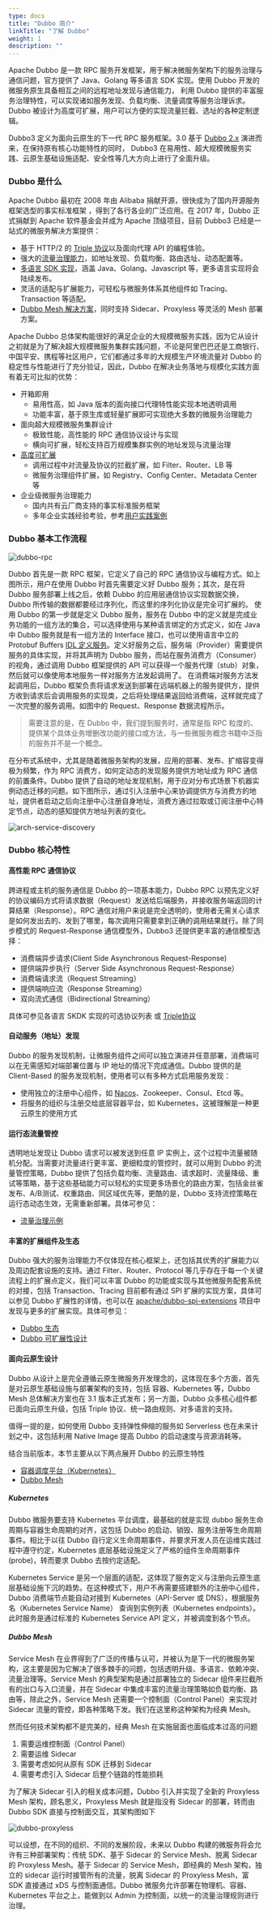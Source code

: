 ```yaml
---
type: docs
title: "Dubbo 简介"
linkTitle: "了解 Dubbo"
weight: 1
description: ""
---
```


Apache Dubbo 是一款 RPC 服务开发框架，用于解决微服务架构下的服务治理与通信问题，官方提供了 Java、Golang 等多语言 SDK 实现。使用 Dubbo 开发的微服务原生具备相互之间的远程地址发现与通信能力，
利用 Dubbo 提供的丰富服务治理特性，可以实现诸如服务发现、负载均衡、流量调度等服务治理诉求。Dubbo 被设计为高度可扩展，用户可以方便的实现流量拦截、选址的各种定制逻辑。

Dubbo3 定义为面向云原生的下一代 RPC 服务框架。3.0 基于 [Dubbo 2.x](../../docsv2.7) 演进而来，在保持原有核心功能特性的同时， Dubbo3 在易用性、超大规模微服务实践、云原生基础设施适配、安全性等几大方向上进行了全面升级。

### Dubbo 是什么

Apache Dubbo 最初在 2008 年由 Alibaba 捐献开源，很快成为了国内开源服务框架选型的事实标准框架    ，得到了各行各业的广泛应用。在 2017 年，Dubbo 正式捐献到 Apache 软件基金会并成为 Apache 顶级项目，目前 Dubbo3 已经是一站式的微服务解决方案提供：
* 基于 HTTP/2 的 [Triple 协议](../../whatsnew/triple)以及面向代理 API 的编程体验。
* 强大的[流量治理能力](../../tasks/traffic-management)，如地址发现、负载均衡、路由选址、动态配置等。
* [多语言 SDK 实现](../../mannual/)，涵盖 Java、Golang、Javascript 等，更多语言实现将会陆续发布。
* 灵活的适配与扩展能力，可轻松与微服务体系其他组件如 Tracing、Transaction 等适配。
* [Dubbo Mesh 解决方案](../../whatsnew/mesh)，同时支持 Sidecar、Proxyless 等灵活的 Mesh 部署方案。

Apache Dubbo 总体架构能很好的满足企业的大规模微服务实践，因为它从设计之初就是为了解决超大规模微服务集群实践问题，不论是阿里巴巴还是工商银行、中国平安、携程等社区用户，它们都通过多年的大规模生产环境流量对 Dubbo 的稳定性与性能进行了充分验证，因此，Dubbo 在解决业务落地与规模化实践方面有着无可比拟的优势：
* 开箱即用
    * 易用性高，如 Java 版本的面向接口代理特性能实现本地透明调用
    * 功能丰富，基于原生库或轻量扩展即可实现绝大多数的微服务治理能力
* 面向超大规模微服务集群设计
    * 极致性能，高性能的 RPC 通信协议设计与实现
    * 横向可扩展，轻松支持百万规模集群实例的地址发现与流量治理
* [高度可扩展](../extensibility)
  * 调用过程中对流量及协议的拦截扩展，如 Filter、Router、LB 等
  * 微服务治理组件扩展，如 Registry、Config Center、Metadata Center 等
* 企业级微服务治理能力
    * 国内共有云厂商支持的事实标准服务框架
    * 多年企业实践经验考验，参考[用户实践案例](../../../users)
    
### Dubbo 基本工作流程

![dubbo-rpc](/imgs/v3/concepts/rpc.png)

Dubbo 首先是一款 RPC 框架，它定义了自己的 RPC 通信协议与编程方式。如上图所示，用户在使用 Dubbo 时首先需要定义好 Dubbo 服务；其次，是在将 Dubbo 服务部署上线之后，依赖 Dubbo 的应用层通信协议实现数据交换，Dubbo 所传输的数据都要经过序列化，而这里的序列化协议是完全可扩展的。
使用 Dubbo 的第一步就是定义 Dubbo 服务，服务在 Dubbo 中的定义就是完成业务功能的一组方法的集合，可以选择使用与某种语言绑定的方式定义，如在 Java 中 Dubbo 服务就是有一组方法的 Interface 接口，也可以使用语言中立的 Protobuf Buffers  [IDL 定义服务](../../tasks/idl)。定义好服务之后，服务端（Provider）需要提供服务的具体实现，并将其声明为 Dubbo 服务，而站在服务消费方（Consumer）的视角，通过调用 Dubbo 框架提供的 API 可以获得一个服务代理（stub）对象，然后就可以像使用本地服务一样对服务方法发起调用了。
在消费端对服务方法发起调用后，Dubbo 框架负责将请求发送到部署在远端机器上的服务提供方，提供方收到请求后会调用服务的实现类，之后将处理结果返回给消费端，这样就完成了一次完整的服务调用。如图中的 Request、Response 数据流程所示。
>需要注意的是，在 Dubbo 中，我们提到服务时，通常是指 RPC 粒度的、提供某个具体业务增删改功能的接口或方法，与一些微服务概念书籍中泛指的服务并不是一个概念。

在分布式系统中，尤其是随着微服务架构的发展，应用的部署、发布、扩缩容变得极为频繁，作为 RPC 消费方，如何定动态的发现服务提供方地址成为 RPC 通信的前置条件。Dubbo 提供了自动的地址发现机制，用于应对分布式场景下机器实例动态迁移的问题。如下图所示，通过引入注册中心来协调提供方与消费方的地址，提供者启动之后向注册中心注册自身地址，消费方通过拉取或订阅注册中心特定节点，动态的感知提供方地址列表的变化。

![arch-service-discovery](/imgs/architecture.png)

### Dubbo 核心特性

#### 高性能 RPC 通信协议
跨进程或主机的服务通信是 Dubbo 的一项基本能力，Dubbo RPC 以预先定义好的协议编码方式将请求数据（Request）发送给后端服务，并接收服务端返回的计算结果（Response）。RPC 通信对用户来说是完全透明的，使用者无需关心请求是如何发出去的、发到了哪里，每次调用只需要拿到正确的调用结果就行。除了同步模式的 Request-Response 通信模型外，Dubbo3 还提供更丰富的通信模型选择：
* 消费端异步请求(Client Side Asynchronous Request-Response)
* 提供端异步执行（Server Side Asynchronous Request-Response）
* 消费端请求流（Request Streaming）
* 提供端响应流（Response Streaming）
* 双向流式通信（Bidirectional Streaming）

具体可参见各语言 SKDK 实现的可选协议列表 或 [Triple协议](../../whatsnew/triple)

#### 自动服务（地址）发现
Dubbo 的服务发现机制，让微服务组件之间可以独立演进并任意部署，消费端可以在无需感知对端部署位置与 IP 地址的情况下完成通信。Dubbo 提供的是 Client-Based 的服务发现机制，使用者可以有多种方式启用服务发现：
* 使用独立的注册中心组件，如 [Nacos](https://nacos.io/)、Zookeeper、Consul、Etcd 等。
* 将服务的组织与注册交给底层容器平台，如 Kubernetes，这被理解是一种更云原生的使用方式

#### 运行态流量管控
透明地址发现让 Dubbo 请求可以被发送到任意 IP 实例上，这个过程中流量被随机分配。当需要对流量进行更丰富、更细粒度的管控时，就可以用到 Dubbo 的流量管控策略，Dubbo 提供了包括负载均衡、流量路由、请求超时、流量降级、重试等策略，基于这些基础能力可以轻松的实现更多场景化的路由方案，包括金丝雀发布、A/B测试、权重路由、同区域优先等，更酷的是，Dubbo 支持流控策略在运行态动态生效，无需重新部署。具体可参见：
* [流量治理示例](../../tasks/traffic-management)

#### 丰富的扩展组件及生态
Dubbo 强大的服务治理能力不仅体现在核心框架上，还包括其优秀的扩展能力以及周边配套设施的支持。通过 Filter、Router、Protocol 等几乎存在于每一个关键流程上的扩展点定义，我们可以丰富 Dubbo 的功能或实现与其他微服务配套系统的对接，包括 Transaction、Tracing 目前都有通过 SPI 扩展的实现方案，具体可以参见 Dubbo 扩展性的详情，也可以在 [apache/dubbo-spi-extensions](https://github.com/apache/dubbo-spi-extensions) 项目中发现与更多的扩展实现。具体可参见：
* [Dubbo 生态](../../what/ecosystem)
* [Dubbo 可扩展性设计](../../what/extensibility)

#### 面向云原生设计

Dubbo 从设计上是完全遵循云原生微服务开发理念的，这体现在多个方面，首先是对云原生基础设施与部署架构的支持，包括 容器、Kubernetes 等，Dubbo Mesh 总体解决方案也在 3.1 版本正式发布；另一方面，Dubbo 众多核心组件都已面向云原生升级，包括 Triple 协议、统一路由规则、对多语言的支持。

值得一提的是，如何使用 Dubbo 支持弹性伸缩的服务如 Serverless 也在未来计划之中，这包括利用 Native Image 提高 Dubbo 的启动速度与资源消耗等。

结合当前版本，本节主要从以下两点展开 Dubbo 的云原生特性
* [容器调度平台（Kubernetes）](../../tasks/deploy-on-k8s)
* [Dubbo Mesh](../../whatsnew/mesh)

##### Kubernetes
Dubbo 微服务要支持 Kubernetes 平台调度，最基础的就是实现 dubbo 服务生命周期与容器生命周期的对齐，这包括 Dubbo 的启动、销毁、服务注册等生命周期事件。相比于以往 Dubbo 自行定义生命周期事件，并要求开发人员在运维实践过程中遵守约定，Kubernetes 底层基础设施定义了严格的组件生命周期事件(probe)，转而要求 Dubbo 去按约定适配。

Kubernetes Service 是另一个层面的适配，这体现了服务定义与注册向云原生底层基础设施下沉的趋势。在这种模式下，用户不再需要搭建额外的注册中心组件，Dubbo 消费端节点能自动对接到 Kubernetes（API-Server 或 DNS），根据服务名（Kubernetes Service Name） 查询到实例列表（Kubernetes endpoints）。 此时服务是通过标准的 Kubernetes Service API 定义，并被调度到各个节点。

##### Dubbo Mesh

Service Mesh 在业界得到了广泛的传播与认可，并被认为是下一代的微服务架构，这主要是因为它解决了很多棘手的问题，包括透明升级、多语言、依赖冲突、流量治理等。Service Mesh 的典型架构是通过部署独立的 Sidecar 组件来拦截所有的出口与入口流量，并在 Sidecar 中集成丰富的流量治理策略如负载均衡、路由等，除此之外，Service Mesh 还需要一个控制面（Control Panel）来实现对 Sidecar 流量的管控，即各种策略下发。我们在这里称这种架构为经典 Mesh。

然而任何技术架构都不是完美的，经典 Mesh 在实施层面也面临成本过高的问题
1. 需要运维控制面（Control Panel）
2. 需要运维 Sidecar
3. 需要考虑如何从原有 SDK 迁移到 Sidecar
4. 需要考虑引入 Sidecar 后整个链路的性能损耗

为了解决 Sidecar 引入的相关成本问题，Dubbo 引入并实现了全新的 Proxyless Mesh 架构，顾名思义，Proxyless Mesh 就是指没有 Sidecar 的部署，转而由 Dubbo SDK 直接与控制面交互，其架构图如下

![dubbo-proxyless](/imgs/v3/mesh/dubbo-proxyless.png)

可以设想，在不同的组织、不同的发展阶段，未来以 Dubbo 构建的微服务将会允许有三种部署架构：传统 SDK、基于 Sidecar 的 Service Mesh、脱离 Sidecar 的 Proxyless Mesh。基于 Sidecar 的 Service Mesh，即经典的 Mesh 架构，独立的 sidecar 运行时接管所有的流量，脱离 Sidecar 的 Proxyless Mesh，富 SDK 直接通过 xDS 与控制面通信。Dubbo 微服务允许部署在物理机、容器、Kubernetes 平台之上，能做到以 Admin 为控制面，以统一的流量治理规则进行治理。


